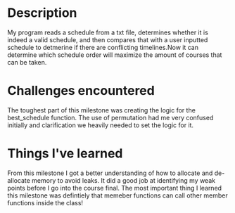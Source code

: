 # Description
My program reads a schedule from a txt file, determines whether it is indeed a valid schedule, and then compares that with a user inputted schedule to detmerine if there are conflicting timelines.Now it can determine which schedule order will maximize the amount of courses that can be taken. 
# Challenges encountered
The toughest part of this milestone was creating the logic for the best_schedule function. The use of permutation had me very confused initially and clarification we heavily needed to set the logic for it. 

# Things I've learned
From this milestone I got a better understanding of how to allocate and de-allocate memory to avoid leaks. It did a good job at identifying my weak points before I go into the course final. The most important thing I learned this milestone was defintiely that memeber functions can call other member functions inside the class!
